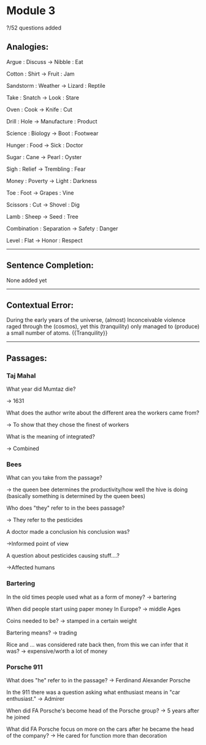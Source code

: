 # Module 3

?/52 questions added

## Analogies:

Argue : Discuss -> Nibble : Eat

Cotton : Shirt -> Fruit : Jam

Sandstorm : Weather -> Lizard : Reptile

Take : Snatch -> Look : Stare

Oven : Cook -> Knife : Cut

Drill : Hole -> Manufacture : Product

Science : Biology -> Boot : Footwear

Hunger : Food -> Sick : Doctor

Sugar : Cane -> Pearl : Oyster

Sigh : Relief -> Trembling : Fear

Money : Poverty -> Light : Darkness

Toe : Foot -> Grapes : Vine

Scissors : Cut -> Shovel : Dig

Lamb : Sheep -> Seed : Tree

Combination : Separation -> Safety : Danger

Level : Flat -> Honor : Respect

---

## Sentence Completion:

None added yet

---

## Contextual Error:

During the early years of the universe, (almost) Inconceivable violence raged through the (cosmos), yet this (tranquility) only managed to (produce) a small number of atoms. {{Tranquility}}

---

## Passages:

### Taj Mahal

What year did Mumtaz die?

-> 1631

What does the author write about the different area the workers came from?

-> To show that they chose the finest of workers

What is the meaning of integrated?

-> Combined

### Bees

What can you take from the passage?

-> the queen bee determines the productivity/how well the hive is doing (basically something is determined by the queen bees)

Who does "they" refer to in the bees passage?

-> They refer to the pesticides

A doctor made a conclusion his conclusion was?

->Informed point of view

A question about pesticides causing stuff....?

->Affected humans

### Bartering

In the old times people used what as a form of money?
-> bartering

When did people start using paper money In Europe?
-> middle Ages

Coins needed to be?
-> stamped in a certain weight

Bartering means?
-> trading

Rice and ... was considered rate back then, from this we can infer that it was?
-> expensive/worth a lot of money

### Porsche 911

What does "he" refer to in the passage?
-> Ferdinand Alexander Porsche

In the 911 there was a question asking what enthusiast means in "car enthusiast."
-> Admirer

When did FA Porsche's become head of the Porsche group?
-> 5 years after he joined

What did FA Porsche focus on more on the cars after he became the head of the company?
-> He cared for function more than decoration
